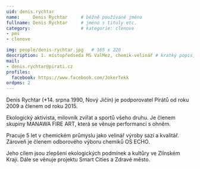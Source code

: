 ```yaml
---
uid: denis.rychtar
name:     Denis Rychtar  	# běžně používáné jméno
fullname: Denis Rychtar  	# jméno s tituly etc.
category:                   # kategorie: clenove
- pms
- clenove

img: people/denis-rychtar.jpg   # 165 x 220
description: 1. místopředseda MS ValMez, chemik-velinář # kratký popis, max 160 znaků
mail:
- denis.rychtar@pirati.cz
profiles:
  facebook: https://www.facebook.com/JokerTekk
ordpms: 2
---
```


Denis Rychtar (*14. srpna 1990, Nový Jičín) je podporovatel Pirátů od roku 2009 a členem od roku 2015.

Ekologický aktivista, milovník zvířat a sportů všeho druhu. Je členem skupiny MANAWA FIRE ART, která se věnuje performanci s ohněm.

Pracuje 5 let v chemickém průmyslu jako velinář výroby sazí a kvalitář. Zároveň je členem odborového výboru chemiků OS ECHO.

Jeho cílem jsou zlepšení ekologických podmínek a kultůry ve Zlínském Kraji. Dále se věnuje projektu Smart Cities a Zdravé město.
